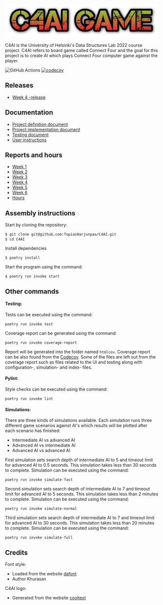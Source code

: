 <img src='src/assets/fonts/game_logo.png'></img>

C4AI is the University of Helsinki's Data Structures Lab 2022 course project. C4AI refers to board game called Connect Four and the goal for this project is to create AI which plays Connect Four computer game against the player.

![GitHub Actions](https://github.com/TopiasHarjunpaa/C4AI/workflows/CI/badge.svg)
[![codecov](https://codecov.io/gh/TopiasHarjunpaa/C4AI/branch/main/graph/badge.svg?token=56BPEV86O7)](https://codecov.io/gh/TopiasHarjunpaa/C4AI)


## Releases

- [Week 4 -release](https://github.com/TopiasHarjunpaa/C4AI/releases/tag/week4)

## Documentation

- [Project definition document](https://github.com/TopiasHarjunpaa/C4AI/blob/main/documentation/definitions.md)
- [Project implementation document](https://github.com/TopiasHarjunpaa/C4AI/blob/main/documentation/implementation.md)
- [Testing document](https://github.com/TopiasHarjunpaa/C4AI/blob/main/documentation/testing.md)
- [User instructions](https://github.com/TopiasHarjunpaa/C4AI/blob/main/documentation/instructions.md)

## Reports and hours

- [Week 1](https://github.com/TopiasHarjunpaa/C4AI/blob/main/documentation/weekly_report_1.md)
- [Week 2](https://github.com/TopiasHarjunpaa/C4AI/blob/main/documentation/weekly_report_2.md)
- [Week 3](https://github.com/TopiasHarjunpaa/C4AI/blob/main/documentation/weekly_report_3.md)
- [Week 4](https://github.com/TopiasHarjunpaa/C4AI/blob/main/documentation/weekly_report_4.md)
- [Week 5](https://github.com/TopiasHarjunpaa/C4AI/blob/main/documentation/weekly_report_5.md)
- [Week 6](https://github.com/TopiasHarjunpaa/C4AI/blob/main/documentation/weekly_report_6.md)
- [Hours](https://github.com/TopiasHarjunpaa/C4AI/blob/main/documentation/hours.md)

## Assembly instructions

Start by cloning the repository:

```
$ git clone git@github.com:TopiasHarjunpaa/C4AI.git
$ cd C4AI
```

Install dependencies

```
$ poetry install
```

Start the program using the command:

```
$ poetry run invoke start
```

## Other commands

#### Testing:

Tests can be executed using the command:

```
poetry run invoke test
```

Coverage report can be generated using the command:

```
poetry run invoke coverage-report
```

Report will be generated into the folder named `htmlcov`. Coverage report can be also found from the [Codecov](https://app.codecov.io/gh/TopiasHarjunpaa/C4AI). Some of the files are left out from the coverage report such as files related to the UI and testing along with configuration-, simulation- and index- files.

#### Pylint:

Style checks can be executed using the command:

```
poetry run invoke lint
```

#### Simulations:

There are three kinds of simulations available. Each simulation runs three different game scenarios against AI's which results will be plotted after each scenario has finished:
- Intermediate AI vs advanced AI
- Advanced AI vs intermediate AI
- Advanced AI vs advanced AI


First simulation sets search depth of intermediate AI to 5 and timeout limit for advanced AI to 0.5 seconds. This simulation takes less than 30 seconds to complete. Simulation can be executed using the command:

```
poetry run invoke simulate-fast
```

Second simulation sets search depth of intermediate AI to 7 and timeout limit for advanced AI to 5 seconds. This simulation takes less than 2 minutes to complete. Simulation can be executed using the command:

```
poetry run invoke simulate-normal
```

Third simulation sets search depth of intermediate AI to 7 and timeout limit for advanced AI to 30 seconds. This simulation takes less than 20 minutes to complete. Simulation can be executed using the command:

```
poetry run invoke simulate-full
```

## Credits

Font style:
* Loaded from the website [dafont](https://www.dafont.com/no-virus.font)
* Author Khurasan

C4AI logo:
* Generated from the website [cooltext](https://cooltext.com/)